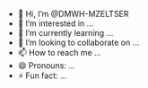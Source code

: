 - 👋 Hi, I’m @DMWH-MZELTSER
- 👀 I’m interested in ...
- 🌱 I’m currently learning ...
- 💞️ I’m looking to collaborate on ...
- 📫 How to reach me ...
- 😄 Pronouns: ...
- ⚡ Fun fact: ...

<!---
DMWH-mzeltser/DMWH-mzeltser is a ✨ special ✨ repository because its `README.md` (this file) appears on your GitHub profile.
You can click the Preview link to take a look at your changes.
--->
